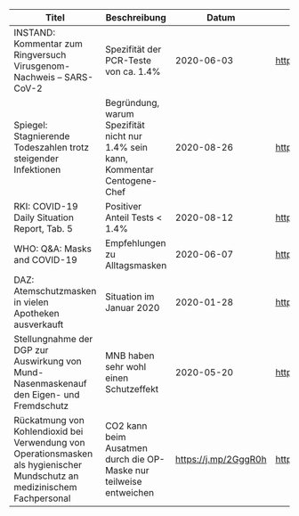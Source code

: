 | Titel | Beschreibung | Datum | bit.ly | Link |
|-------|--------------|-------|--------|------|
| INSTAND: Kommentar zum Ringversuch Virusgenom-Nachweis – SARS-CoV-2| Spezifität der PCR-Teste von ca. 1.4% | 2020-06-03 | https://bit.ly/2ER5Eml | https://www.instand-ev.de/System/rv-files/340%20DE%20SARS-CoV-2%20Genom%20April%202020%2020200502j.pdf |
| Spiegel: Stagnierende Todeszahlen trotz steigender Infektionen | Begründung, warum Spezifität nicht nur 1.4% sein kann, Kommentar Centogene-Chef | 2020-08-26 | https://bit.ly/3gKgEiB | https://www.spiegel.de/wissenschaft/corona-stagnierende-todeszahlen-trotz-steigender-infektionen-das-deutsche-paradox-a-1c86a930-45c1-4b8e-b9f2-08716b57f630 |
| RKI: COVID-19 Daily Situation Report, Tab. 5 | Positiver Anteil Tests \< 1.4% | 2020-08-12 | https://bit.ly/3lBYkeX | https://www.rki.de/DE/Content/InfAZ/N/Neuartiges_Coronavirus/Situationsberichte/2020-08-12-de.pdf |
| WHO: Q&A: Masks and COVID-19 | Empfehlungen zu Alltagsmasken | 2020-06-07 | https://j.mp/3bdvexK | https://www.who.int/emergencies/diseases/novel-coronavirus-2019/question-and-answers-hub/q-a-detail/q-a-on-covid-19-and-masks |
| DAZ: Atemschutzmasken in vielen Apotheken ausverkauft | Situation im Januar 2020 | 2020-01-28 | https://j.mp/32M4pwK | https://www.deutsche-apotheker-zeitung.de/news/artikel/2020/01/28/atemschutzmasken-in-vielen-apotheken-ausverkauft |
| Stellungnahme der DGP zur Auswirkung von Mund-Nasenmaskenauf den Eigen- und Fremdschutz | MNB haben sehr wohl einen Schutzeffekt | 2020-05-20 | https://j.mp/2YSZLMq | https://pneumologie.de/fileadmin/user_upload/COVID-19/2020-05-08_DGP_Masken.pdf|
| Rückatmung von Kohlendioxid bei Verwendung von Operationsmasken als hygienischer Mundschutz an medizinischem Fachpersonal | CO2 kann beim Ausatmen durch die OP-Maske nur teilweise entweichen | https://j.mp/2GggR0h | https://mediatum.ub.tum.de/doc/602557/602557.pdf |
